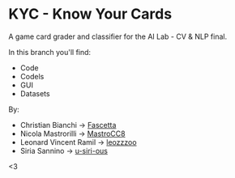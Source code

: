 # KYC - Know Your Cards

<!--(https://docs.google.com/document/d/15KSVZAqyA_GNhRiiGIvUCIxvTrStHTObt-v6eMBhtZU/edit)-->

A game card grader and classifier for the AI Lab - CV & NLP final.

In this branch you'll find:
- Code
- Codels
- GUI
- Datasets

By:
- Christian Bianchi &rarr; [Fascetta](https://github.com/Fascetta)
- Nicola Mastrorilli &rarr; [MastroCC8](https://github.com/MastroCC8) 
- Leonard Vincent Ramil &rarr; [leozzzoo](https://github.com/leozzzoo)
- Siria Sannino &rarr; [u-siri-ous](https://github.com/u-siri-ous)

<!--Research: Articles, papers, notes, and references.
Documents: Project proposal, outlines, drafts, and presentations.
Data: Raw data, datasets, spreadsheets, and other data files.
Code: Source code, scripts, and programming-related files.
Images: Visual assets, diagrams, graphs, and images.
Resources: Any additional resources like fonts, templates, or external files.-->

<3
